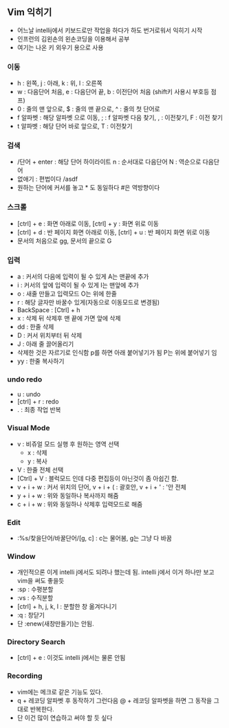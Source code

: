 ## Vim 익히기

- 어느날 intellij에서 키보드로만 작업을 하다가 하도 번거로워서 익히기 시작
- 인프런의 김왼손의 왼손코딩을 이용해서 공부
- 여기는 나온 키 외우기 용으로 사용

### 이동

- h : 왼쪽,  j : 아래,  k : 위, l : 오른쪽
- w : 다음단어 처음, e : 다음단어 끝, b : 이전단어 처음 (shift키 사용시 부호등 점프)
- 0 : 줄의 맨 앞으로, $ : 줄의 맨 끝으로,  ^ : 줄의 첫 단어로
- f 알파벳 : 해당 알파벳 으로 이동,  ; : f 알파벳 다음 찾기, , : 이전찾기, F : 이전 찾기
- t 알파벳 : 해당 단어 바로 앞으로, T : 이전찾기

### 검색

- /단어 + enter : 해당 단어 하이라이트 n : 순서대로 다음단어 N : 역순으로 다음단어
- 없애기 : 편법이다 /asdf
- 원하는 단어에 커서를 놓고 * 도 동일하다 #은 역방향이다

### 스크롤

- [ctrl] + e : 화면 아래로 이동, [ctrl] + y : 화면 위로 이동
- [ctrl] + d : 반 페이지 화면 아래로 이동, [ctrl] + u : 반 페이지 화면 위로 이동
- 문서의 처음으로 gg, 문서의 끝으로 G

### 입력

- a : 커서의 다음에 입력이 될 수 있게 A는 맨끝에 추가
- i : 커서의 앞에 입력이 될 수 있게 I는 맨앞에 추가
- o : 새줄 만들고 입력모드 O는 위에 한줄
- r : 해당 글자만 바꿀수 있게(자동으로 이동모드로 변경됨)
- BackSpace : [Ctrl] + h
- x : 삭제 뒤 삭제후 맨 끝에 가면 앞에 삭제
- dd : 한줄 삭제
- D : 커서 위치부터 뒤 삭제
- J : 아래 줄 끌어올리기
- 삭제한 것은 자르기로 인식함 p를 하면 아래 붙어넣기가 됨 P는 위에 붙어넣기 임
- yy : 한줄 복사하기

### undo redo

- u : undo
- [ctrl] + r : redo
- . : 최종 작업 반복

### Visual Mode

- v : 비쥬얼 모드 실행 후 원하는 영역 선택
  - x : 삭제
  - y : 복사
- V : 한줄 전체 선택
- [Ctrl] + V : 블럭모드 인데 다중 편집등이 아닌것이 좀 아쉽긴 함.
- v + i + w : 커서 위치의 단어, v + i + ( : 괄호안, v + i + ' : '안 전체
- y + i + w : 위와 동일하나 복사까지 해줌
- c + i + w : 위와 동일하나 삭제후 입력모드로 해줌

### Edit

- :%s/찾을단어/바꿀단어/[g, c] : c는 물어봄, g는 그냥 다 바꿈

### Window

- 개인적으론 이게 intelli j에서도 되려나 했는데 됨. intelli j에서 이거 하나만 보고 vim을 써도 좋을듯
- :sp : 수평분할
- :vs : 수직분할
- [ctrl] + h, j, k, l : 분할한 창 옮겨다니기
- :q : 창닫기
- 단 :enew(새창만들기)는 안됨.

### Directory Search

- [ctrl] + e : 이것도 intelli j에서는 물론 안됨

### Recording

- vim에는 메크로 같은 기능도 있다. 
- q + 레코딩 알파벳 후 동작하기 그런다음 @ + 레코딩 알파벳을 하면 그 동작을 그대로 반복한다.
- 단 이건 많이 연습하고 써야 할 듯 싶다